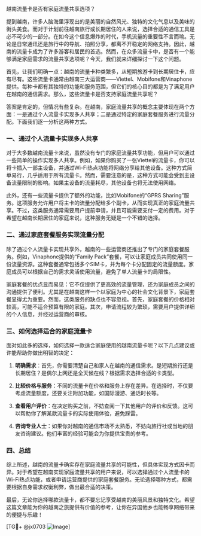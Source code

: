 越南流量卡是否有家庭流量共享选项？

提到越南，许多人脑海里浮现出的是美丽的自然风光、独特的文化气息以及美味的街头美食。而对于计划前往越南旅行或长期居住的人来说，选择合适的通信工具是必不可少的一部分。在如今这个信息爆炸的时代，手机流量的重要性不言而喻。无论是日常通讯还是旅行中的导航、拍照分享，都离不开稳定的网络支持。因此，越南的流量卡成为了许多游客和居民的首选。然而，在众多流量卡中，是否有一个能够满足家庭需求的流量共享选项呢？今天，我们就来详细探讨一下这个问题。

首先，让我们明确一点：越南的流量卡种类繁多，从短期旅游卡到长期居住卡，应有尽有。这些流量卡通常由越南三大运营商——Viettel、Mobifone和Vinaphone提供。每种卡都有其独特的功能和服务范围，但它们的核心目的都是为了满足用户在越南的通信需求。那么，这些流量卡是否支持家庭流量共享呢？

答案是肯定的，但情况有些复杂。在越南，家庭流量共享的概念主要体现在两个方面：一是通过个人流量卡实现多人共享；二是通过特定的家庭套餐服务进行流量分配。下面我们逐一分析这两种方式。

### 一、通过个人流量卡实现多人共享

对于大多数越南流量卡来说，虽然没有专门的家庭流量共享功能，但用户可以通过一些简单的操作实现多人共享。例如，如果你购买了一张Viettel的流量卡，你可以将卡插入一部主设备，并通过Wi-Fi热点功能将网络分享给其他设备。这种方式简单易行，几乎适用于所有流量卡。然而，需要注意的是，这种方式可能会受到主设备流量限制的影响。如果主设备的流量耗尽，其他设备也将无法使用网络。

此外，还有一些流量卡提供了额外的功能，比如Mobifone的“GPRS Sharing”服务。这项服务允许用户将主卡的流量分配给多个副卡，从而实现真正的家庭流量共享。不过，这类服务通常需要用户提前申请，并且可能需要支付一定的费用。对于希望在越南长期居住的家庭来说，这种服务无疑是一个不错的选择。

### 二、通过家庭套餐服务实现流量分配

除了通过个人流量卡实现共享外，越南的一些运营商还推出了专门的家庭套餐服务。例如，Vinaphone提供的“Family Pack”套餐，可以让家庭成员共同使用同一份流量资源。这种套餐通常包括多个SIM卡，并为每个卡分配固定的流量额度。家庭成员可以根据自己的需求灵活使用流量，避免了单人流量卡的局限性。

家庭套餐的优点显而易见：它不仅提供了更高效的流量管理，还为家庭成员之间的沟通提供了便利。尤其是在越南这样一个以家庭为中心的社会文化背景下，家庭套餐显得尤为重要。然而，这类服务的缺点也不容忽视。首先，家庭套餐的价格相对较高，可能不适合预算有限的家庭。其次，申请流程较为繁琐，需要用户提供详细的个人信息，并经过运营商的审核。

### 三、如何选择适合的家庭流量卡

面对如此多的选择，如何选择一款适合家庭使用的越南流量卡呢？以下几点建议或许能帮助你做出明智的决定：

1. **明确需求**：首先，你需要清楚自己和家人在越南的通信需求。是短期旅行还是长期居住？是偶尔上网还是全天候在线？根据需求选择合适的卡类型。

2. **比较价格与服务**：不同的流量卡在价格和服务上存在差异。在选择时，不仅要考虑流量额度，还要关注附加功能，如国际漫游、通话时长等。

3. **查看用户评价**：在决定购买之前，不妨查阅一下其他用户的评价和反馈。这可以帮助你了解某款流量卡的实际使用体验，避免踩雷。

4. **咨询专业人士**：如果你对越南的通信市场不太熟悉，不妨向旅行社或当地的朋友咨询建议。他们丰富的经验可能会为你提供宝贵的参考。

### 四、总结

综上所述，越南的流量卡确实存在家庭流量共享的可能性，但具体实现方式因卡而异。对于希望在越南实现家庭流量共享的用户来说，可以选择通过个人流量卡的Wi-Fi热点功能，或者申请运营商提供的家庭套餐服务。无论选择哪种方式，都需要根据自身需求权衡利弊，做出最合适的决策。

最后，无论你选择哪款流量卡，都不要忘记享受越南的美丽风景和独特文化。希望这篇文章能为你的越南之旅提供有价值的参考，让你在异国他乡也能畅享网络带来的便捷与乐趣！

[TG💪+ @jx0703 ![Image](https://github.com/user-attachments/assets/dbca1d08-cadb-493c-b0ec-ad6f7a83f270)]